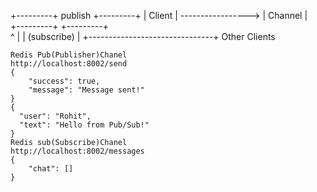  +---------+       publish       +---------+ 
|  Client |  -----------------> | Channel |  
+---------+                     +---------+  
     ^                               |
     | (subscribe)                   |
     +-------------------------------+
                 Other Clients

```http 
Redis Pub(Publisher)Chanel
http://localhost:8002/send
{
    "success": true,
    "message": "Message sent!"
}
{
  "user": "Rohit",
  "text": "Hello from Pub/Sub!"
}
Redis sub(Subscribe)Chanel 
http://localhost:8002/messages
{
    "chat": []
}
